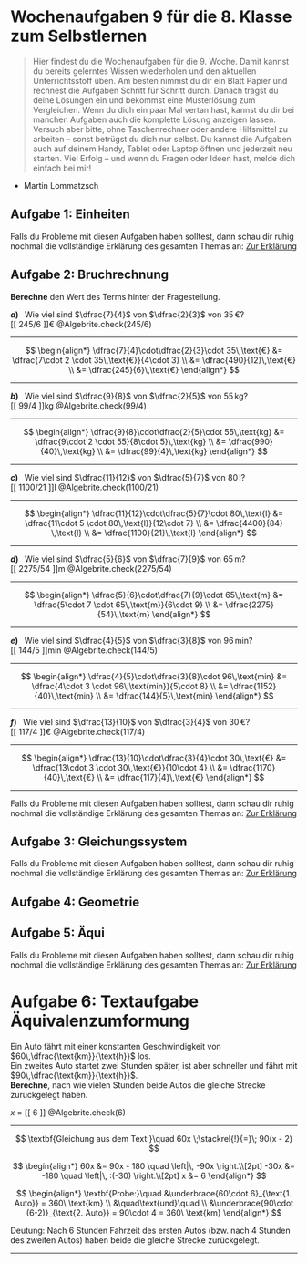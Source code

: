 <!--
version:  0.0.1

language: de

@style
input {
    text-align: center;
}

.flex-container {
    display: flex;
    flex-wrap: wrap;
    align-items: stretch;
    gap: 20px;
}

.flex-child {
    flex: 1;
    min-width: 350px;
    margin-right: 20px;
}

@media (max-width: 400px) {
    .flex-child {
        flex: 100%;
        margin-right: 0;
    }
}
@end

formula: \carry   \textcolor{red}{\scriptsize #1}
formula: \digit   \rlap{\carry{#1}}\phantom{#2}#2
formula: \permil  \text{‰}

import: https://raw.githubusercontent.com/liaTemplates/algebrite/master/README.md
import: https://raw.githubusercontent.com/LiaTemplates/Tikz-Jax/main/README.md
import: https://raw.githubusercontent.com/LiaTemplates/mermaid_template/0.1.4/README.md

script: https://cdn.jsdelivr.net/gh/LiaTemplates/Tikz-Jax@main/dist/index.js


tags: Wochenaufgabe, Mathematik, Klasse 8

comment: Dies sind die Wochenaufgaben 9 für die 8. Klasse. 

author: Martin Lommatzsch

-->





# Wochenaufgaben 9 für die 8. Klasse zum Selbstlernen

> Hier findest du die Wochenaufgaben für die 9. Woche. Damit kannst du bereits gelerntes Wissen wiederholen und den aktuellen Unterrichtsstoff üben. Am besten nimmst du dir ein Blatt Papier und rechnest die Aufgaben Schritt für Schritt durch. Danach trägst du deine Lösungen ein und bekommst eine Musterlösung zum Vergleichen. Wenn du dich ein paar Mal vertan hast, kannst du dir bei manchen Aufgaben auch die komplette Lösung anzeigen lassen. Versuch aber bitte, ohne Taschenrechner oder andere Hilfsmittel zu arbeiten – sonst betrügst du dich nur selbst. Du kannst die Aufgaben auch auf deinem Handy, Tablet oder Laptop öffnen und jederzeit neu starten. Viel Erfolg – und wenn du Fragen oder Ideen hast, melde dich einfach bei mir!

- Martin Lommatzsch






## Aufgabe 1: Einheiten









Falls du Probleme mit diesen Aufgaben haben solltest, dann schau dir ruhig nochmal die vollständige Erklärung des gesamten Themas an: [Zur Erklärung](https://liascript.github.io/course/?https://raw.githubusercontent.com/MINT-the-GAP/Aufgabensammlung/refs/heads/main/Repetitorium/01_08_01_Einheiten.md)



## Aufgabe 2: Bruchrechnung

<!-- 0092 -->


**Berechne** den Wert des Terms hinter der Fragestellung.



<section class="flex-container">

<div class="flex-child">

<!-- data-solution-button="5"-->
__$a)\;\;$__ Wie viel sind $\dfrac{7}{4}$ von $\dfrac{2}{3}$ von $35\,$€?  \
[[  245/6  ]]€
@Algebrite.check(245/6)
************
$$
\begin{align*}
\dfrac{7}{4}\cdot\dfrac{2}{3}\cdot 35\,\text{€}
&= \dfrac{7\cdot 2 \cdot 35\,\text{€}}{4\cdot 3} \\
&= \dfrac{490}{12}\,\text{€} \\
&= \dfrac{245}{6}\,\text{€}
\end{align*}
$$
************
</div>


<div class="flex-child">

<!-- data-solution-button="5"-->
__$b)\;\;$__ Wie viel sind $\dfrac{9}{8}$ von $\dfrac{2}{5}$ von $55\,$kg?  \
[[  99/4  ]]kg
@Algebrite.check(99/4)
************
$$
\begin{align*}
\dfrac{9}{8}\cdot\dfrac{2}{5}\cdot 55\,\text{kg}
&= \dfrac{9\cdot 2 \cdot 55}{8\cdot 5}\,\text{kg} \\
&= \dfrac{990}{40}\,\text{kg} \\
&= \dfrac{99}{4}\,\text{kg}
\end{align*}
$$
************
</div>


<div class="flex-child">

<!-- data-solution-button="5"-->
__$c)\;\;$__ Wie viel sind $\dfrac{11}{12}$ von $\dfrac{5}{7}$ von $80\,$l?  \
[[  1100/21  ]]l
@Algebrite.check(1100/21)
************
$$
\begin{align*}
\dfrac{11}{12}\cdot\dfrac{5}{7}\cdot 80\,\text{l}
&= \dfrac{11\cdot 5 \cdot 80\,\text{l}}{12\cdot 7} \\
&= \dfrac{4400}{84} \,\text{l} \\
&= \dfrac{1100}{21}\,\text{l}
\end{align*}
$$
************
</div>


<div class="flex-child">

<!-- data-solution-button="5"-->
__$d)\;\;$__ Wie viel sind $\dfrac{5}{6}$ von $\dfrac{7}{9}$ von $65\,$m?  \
[[  2275/54  ]]m
@Algebrite.check(2275/54)
************
$$
\begin{align*}
\dfrac{5}{6}\cdot\dfrac{7}{9}\cdot 65\,\text{m}
&= \dfrac{5\cdot 7 \cdot 65\,\text{m}}{6\cdot 9} \\
&= \dfrac{2275}{54}\,\text{m}
\end{align*}
$$
************
</div>


<div class="flex-child">

<!-- data-solution-button="5"-->
__$e)\;\;$__ Wie viel sind $\dfrac{4}{5}$ von $\dfrac{3}{8}$ von $96\,$min?  \
[[  144/5  ]]min
@Algebrite.check(144/5)
************
$$
\begin{align*}
\dfrac{4}{5}\cdot\dfrac{3}{8}\cdot 96\,\text{min}
&= \dfrac{4\cdot 3 \cdot 96\,\text{min}}{5\cdot 8} \\
&= \dfrac{1152}{40}\,\text{min} \\
&= \dfrac{144}{5}\,\text{min}
\end{align*}
$$
************
</div>


<div class="flex-child">

<!-- data-solution-button="5"-->
__$f)\;\;$__ Wie viel sind $\dfrac{13}{10}$ von $\dfrac{3}{4}$ von $30\,$€?  \
[[  117/4  ]]€
@Algebrite.check(117/4)
************
$$
\begin{align*}
\dfrac{13}{10}\cdot\dfrac{3}{4}\cdot 30\,\text{€}
&= \dfrac{13\cdot 3 \cdot 30\,\text{€}}{10\cdot 4} \\
&= \dfrac{1170}{40}\,\text{€} \\
&= \dfrac{117}{4}\,\text{€}
\end{align*}
$$
************
</div>

</section>



Falls du Probleme mit diesen Aufgaben haben solltest, dann schau dir ruhig nochmal die vollständige Erklärung des gesamten Themas an: [Zur Erklärung](https://liascript.github.io/course/?https://raw.githubusercontent.com/MINT-the-GAP/Aufgabensammlung/refs/heads/main/Repetitorium/01_04_01_Bruchrechnung.md)




## Aufgabe 3: Gleichungssystem



Falls du Probleme mit diesen Aufgaben haben solltest, dann schau dir ruhig nochmal die vollständige Erklärung des gesamten Themas an: [Zur Erklärung](https://liascript.github.io/course/?https://raw.githubusercontent.com/MINT-the-GAP/Aufgabensammlung/refs/heads/main/Repetitorium/01_14_01_Gleichungssysteme.md)



## Aufgabe 4: Geometrie


## Aufgabe 5: Äqui


Falls du Probleme mit diesen Aufgaben haben solltest, dann schau dir ruhig nochmal die vollständige Erklärung des gesamten Themas an: [Zur Erklärung](https://liascript.github.io/course/?https://raw.githubusercontent.com/MINT-the-GAP/Aufgabensammlung/refs/heads/main/Repetitorium/01_12_01_Aequivalenzumformung.md)










# Aufgabe 6: Textaufgabe Äquivalenzumformung

<!-- quivalenzumformung 0036 -->

Ein Auto fährt mit einer konstanten Geschwindigkeit von $60\,\dfrac{\text{km}}{\text{h}}$ los.  
Ein zweites Auto startet zwei Stunden später, ist aber schneller und fährt mit $90\,\dfrac{\text{km}}{\text{h}}$.  
**Berechne**, nach wie vielen Stunden beide Autos die gleiche Strecke zurückgelegt haben.

<!-- data-solution-button="50"-->
$x$ = [[  6  ]]
@Algebrite.check(6)
************
$$
\textbf{Gleichung aus dem Text:}\quad 
60x \;\stackrel{!}{=}\; 90(x - 2)
$$

$$
\begin{align*}
60x &= 90x - 180 \quad \left|\, -90x \right.\\[2pt]
-30x &= -180 \quad \left|\, :(-30) \right.\\[2pt]
x &= 6
\end{align*}
$$

$$
\begin{align*}
\textbf{Probe:}\quad 
&\underbrace{60\cdot 6}_{\text{1. Auto}} = 360\ \text{km}    \\
&\quad\text{und}\quad    \\
&\underbrace{90\cdot (6-2)}_{\text{2. Auto}} = 90\cdot 4 = 360\ \text{km}
\end{align*}
$$


Deutung: Nach 6 Stunden Fahrzeit des ersten Autos (bzw. nach 4  Stunden des zweiten Autos) haben beide die gleiche Strecke zurückgelegt.

************



